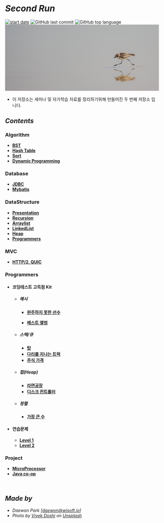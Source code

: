 # *Second Run*
[![start date](https://img.shields.io/badge/START-19.05.09-orange.svg?style=flat-square&logo=github)]() ![GitHub last commit](https://img.shields.io/github/last-commit/MoochiPark/second-run?style=flat-square) ![GitHub top language](https://img.shields.io/github/languages/top/moochipark/second-run?color=orange&logo=java&style=flat-square)
![main](./img/vivek-doshi-unsplash.jpg)



- 이 저장소는 세미나 및 자가학습 자료를 정리하기위해 만들어진 두 번째 저장소 입니다.

## *Contents*

### Algorithm

- **[BST](https://github.com/MoochiPark/second-run/tree/master/algorithm/bst)**
- **[Hash Table](https://github.com/MoochiPark/second-run/tree/master/algorithm/hashtable)**
- **[Sort](https://github.com/MoochiPark/second-run/tree/master/algorithm/sort)**
- **[Dynamic Programming](https://github.com/MoochiPark/second-run/tree/master/algorithm/dynamicprogramming)**



### Database

- **[JDBC](https://github.com/MoochiPark/second-run/tree/master/database/jdbc)**
- [**Mybatis**](https://github.com/MoochiPark/second-run/tree/master/database/mybatis)



### DataStructure

 - **[Presentation](https://github.com/MoochiPark/second-run/tree/master/datastructure/presentation)**
 - **[Recursion](https://github.com/MoochiPark/second-run/tree/master/datastructure/recursion)**
 - **[Arraylist](https://github.com/MoochiPark/second-run/tree/master/datastructure/arraylist)**
 - **[LinkedList](https://github.com/MoochiPark/second-run/tree/master/datastructure/linkedlist)**
 - **[Heap](https://github.com/MoochiPark/second-run/tree/master/datastructure/heap)**
 - **[Programmers](https://github.com/MoochiPark/second-run/tree/master/datastructure/programmers)**



### MVC

- **[HTTP/2, QUIC](https://github.com/MoochiPark/second-run/tree/master/mvc)**



### Programmers

- #### 코딩테스트 고득점 Kit

  - ##### 해시

    - **[완주하지 못한 선수](https://github.com/MoochiPark/second-run/tree/master/programmers/hash/unfinishedplayer)**

    - **[베스트 앨범](https://github.com/MoochiPark/second-run/tree/master/programmers/hash/bestalbum)**

  - ##### 스택/큐

    - **[탑](https://github.com/MoochiPark/second-run/tree/master/programmers/stackqueue/tower)**
    - **[다리를 지나는 트럭](https://github.com/MoochiPark/second-run/tree/master/programmers/stackqueue/bridgetruck)**
    - **[주식 가격](https://github.com/MoochiPark/second-run/tree/master/programmers/stackqueue/stockprice)**

  - ##### 힙(Heap)

    - **[라면공장](https://github.com/MoochiPark/second-run/tree/master/programmers/heap/ramenfactory)**
    - **[디스크 컨트롤러](https://github.com/MoochiPark/second-run/tree/master/programmers/heap/diskcontroller)**

  - ##### 정렬

    - **[가장 큰 수](https://github.com/MoochiPark/second-run/tree/master/programmers/sort/largestnumber)**

- #### 연습문제

  - **[Level 1](https://github.com/MoochiPark/second-run/tree/master/programmers/practice/lv1)**
  - **[Level 2](https://github.com/MoochiPark/second-run/tree/master/programmers/practice/lv2)**



### Project

 - **[MicroProcessor](https://github.com/MoochiPark/second-run/tree/master/project/microprocessor)**
 - **[Java co-op](https://github.com/MoochiPark/second-run/tree/master/project/javacoop)**

<br>

## *Made by*
 - *Daewon Park* *[<daewon@wisoft.io>]*
 -  *Photo by [Vivek Doshi](https://unsplash.com/photos/o8RfmVS0o_4?utm_source=unsplash&utm_medium=referral&utm_content=creditCopyText) on [Unsplash](https://unsplash.com/search/photos/running?utm_source=unsplash&utm_medium=referral&utm_content=creditCopyText)*

